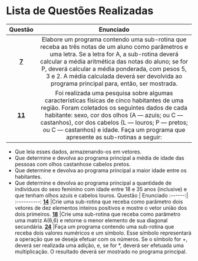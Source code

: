 #   Lista de Questões Realizadas
Questão | Enunciado
:------:| :----------:
[**7**](https://github.com/GustavoHenrique07/DisciplinaPOO2023.2/blob/main/Lista02/Cap08/Q07R/src/br/edu/principal/Principal.java) |Elabore um programa contendo uma sub-rotina que receba as três notas de um aluno como parâmetros e uma letra. Se a letra for A, a sub-rotina deverá calcular a média aritmética das notas do aluno; se for P, deverá calcular a média ponderada, com pesos 5, 3 e 2. A média calculada deverá ser devolvida ao programa principal para, então, ser mostrada.
[**11**](https://github.com/GustavoHenrique07/DisciplinaPOO2023.2/blob/main/Lista02/Cap08/Q11R/src/br/edu/principal/Principal.java) |Foi realizada uma pesquisa sobre algumas características físicas de cinco habitantes de uma região. Foram coletados os seguintes dados de cada habitante: sexo, cor dos olhos (A — azuis; ou C — castanhos), cor dos cabelos (L — louros; P — pretos; ou C — castanhos) e idade. Faça um programa que apresente as sub-rotinas a seguir:

- Que leia esses dados, armazenando-os em vetores.
- Que determine e devolva ao programa principal a média de idade das pessoas com olhos castanhose cabelos pretos.
- Que determine e devolva ao programa principal a maior idade entre os habitantes.
- Que determine e devolva ao programa principal a quantidade de indivíduos do sexo feminino com
idade entre 18 e 35 anos (inclusive) e que tenham olhos azuis e cabelos louros.
Questão | Enunciado
:------:| :----------:
[**14**](https://github.com/GustavoHenrique07/DisciplinaPOO2023.2/blob/main/Lista02/Cap08/Q14R/src/br/edu/principal/Principal.java) |Crie uma sub-rotina que receba como parâmetro dois vetores de dez elementos inteiros positivos e mostre o vetor união dos dois primeiros.
[**18**](https://github.com/GustavoHenrique07/DisciplinaPOO2023.2/blob/main/Lista02/Cap08/Q18R/src/br/edu/principal/Principal.java) |Crie uma sub-rotina que receba como parâmetro uma matriz A(6,6) e retorne o menor elemento de sua diagonal secundária.
[**24**](https://github.com/GustavoHenrique07/DisciplinaPOO2023.2/blob/main/Lista02/Cap08/Q24R/src/br/edu/principal/Principal.java) |Faça um programa contendo uma sub-rotina que receba dois valores numéricos e um símbolo. Esse símbolo representará a operação que se deseja efetuar com os números. Se o símbolo for +, deverá ser realizada uma adição, e, se for *, deverá ser efetuada uma multiplicação. O resultado deverá ser mostrado no programa principal.
